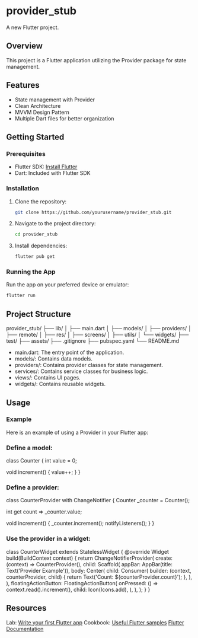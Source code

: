 # provider_stub

A new Flutter project.

## Overview

This project is a Flutter application utilizing the Provider package for state management.

## Features

- State management with Provider
- Clean Architecture
- MVVM Design Pattern
- Multiple Dart files for better organization

## Getting Started

### Prerequisites

- Flutter SDK: [Install Flutter](https://flutter.dev/docs/get-started/install)
- Dart: Included with Flutter SDK

### Installation

1. Clone the repository:
    ```sh
    git clone https://github.com/yourusername/provider_stub.git
    ```
2. Navigate to the project directory:
    ```sh
    cd provider_stub
    ```
3. Install dependencies:
    ```sh
    flutter pub get
    ```

### Running the App

Run the app on your preferred device or emulator:
```sh
flutter run
```

## Project Structure 

provider_stub/
├── lib/
│   ├── main.dart
│   ├── models/
│   ├── providers/
│   ├── remote/
│   ├── res/
│   ├── screens/
│   ├── utils/
│   └── widgets/
├── test/
├── assets/
├── .gitignore
├── pubspec.yaml
└── README.md

- main.dart: The entry point of the application.
- models/: Contains data models.
- providers/: Contains provider classes for state management.
- services/: Contains service classes for business logic.
- views/: Contains UI pages.
- widgets/: Contains reusable widgets.

## Usage
   
### Example
Here is an example of using a Provider in your Flutter app:

### Define a model:

class Counter {
  int value = 0;

  void increment() {
    value++;
  }
}

### Define a provider:

class CounterProvider with ChangeNotifier {
  Counter _counter = Counter();

  int get count => _counter.value;

  void increment() {
    _counter.increment();
    notifyListeners();
  }
}

### Use the provider in a widget:

class CounterWidget extends StatelessWidget {
  @override
  Widget build(BuildContext context) {
    return ChangeNotifierProvider(
      create: (context) => CounterProvider(),
      child: Scaffold(
        appBar: AppBar(title: Text('Provider Example')),
        body: Center(
          child: Consumer<CounterProvider>(
            builder: (context, counterProvider, child) {
              return Text('Count: ${counterProvider.count}');
            },
          ),
        ),
        floatingActionButton: FloatingActionButton(
          onPressed: () => context.read<CounterProvider>().increment(),
          child: Icon(Icons.add),
        ),
      ),
    );
  }
}


## Resources
Lab: [Write your first Flutter app](https://docs.flutter.dev/get-started/codelab)
Cookbook: [Useful Flutter samples](https://docs.flutter.dev/cookbook)
[Flutter Documentation](https://docs.flutter.dev/)